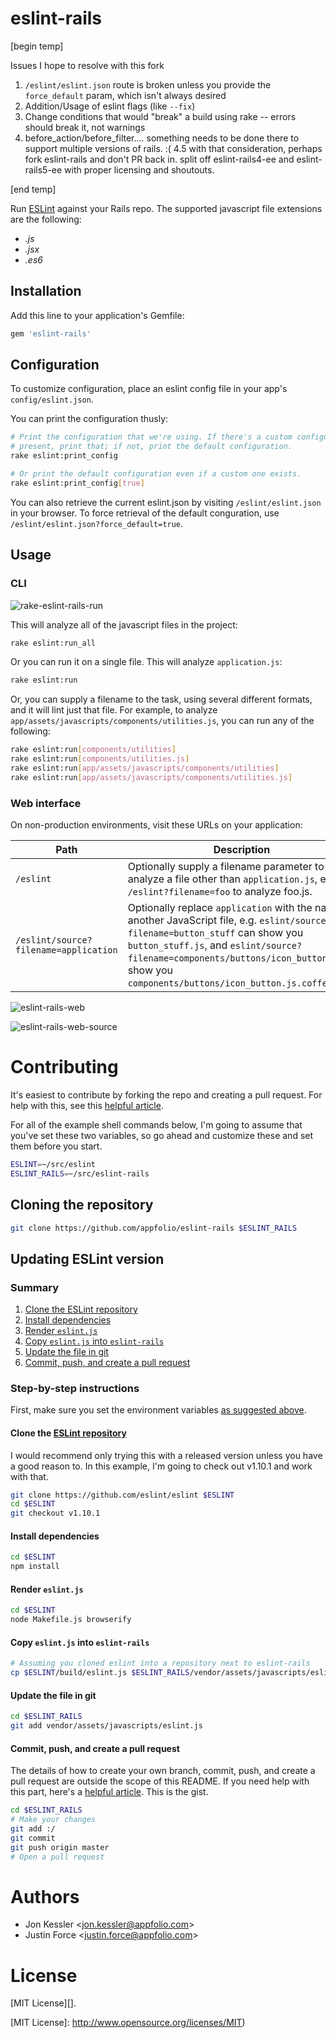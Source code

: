 # eslint-rails

[begin temp]

Issues I hope to resolve with this fork

1. `/eslint/eslint.json` route is broken unless you provide the `force_default` param, which isn't always desired
2. Addition/Usage of eslint flags (like `--fix`)
3. Change conditions that would "break" a build using rake -- errors should break it, not warnings
4. before_action/before_filter.... something needs to be done there to support multiple versions of rails. :( 
4.5 with that consideration, perhaps fork eslint-rails and don't PR back in. split off eslint-rails4-ee and eslint-rails5-ee with proper licensing and shoutouts.

[end temp]

Run [ESLint][] against your Rails repo. The supported javascript file extensions are the following:

- _.js_
- _.jsx_
- _.es6_

## Installation

Add this line to your application's Gemfile:

```ruby
gem 'eslint-rails'
```

## Configuration

To customize configuration, place an eslint config file in your app's
`config/eslint.json`.

You can print the configuration thusly:

```sh
# Print the configuration that we're using. If there's a custom configuration
# present, print that; if not, print the default configuration.
rake eslint:print_config

# Or print the default configuration even if a custom one exists.
rake eslint:print_config[true]
```

You can also retrieve the current eslint.json by visiting `/eslint/eslint.json`
in your browser. To force retrieval of the default conguration, use
`/eslint/eslint.json?force_default=true`.

## Usage

### CLI

![rake-eslint-rails-run][]

This will analyze all of the javascript files in the project:

```sh
rake eslint:run_all
```

Or you can run it on a single file. This will analyze `application.js`:

```sh
rake eslint:run
```

Or, you can supply a filename to the task, using several different formats, and it will lint just that file. For example, to analyze `app/assets/javascripts/components/utilities.js`, you can run any of the following:

```sh
rake eslint:run[components/utilities]
rake eslint:run[components/utilities.js]
rake eslint:run[app/assets/javascripts/components/utilities]
rake eslint:run[app/assets/javascripts/components/utilities.js]
```

### Web interface

On non-production environments, visit these URLs on your application:

Path                                  | Description
------------------------------------- | -------------------------------------------------
`/eslint`                             | Optionally supply a filename parameter to analyze a file other than `application.js`, e.g.  `/eslint?filename=foo` to analyze foo.js.
`/eslint/source?filename=application` | Optionally replace `application` with the name of another JavaScript file, e.g.  `eslint/source?filename=button_stuff` can show you `button_stuff.js`, and `eslint/source?filename=components/buttons/icon_button` can show you `components/buttons/icon_button.js.coffee.erb`.

![eslint-rails-web][]

![eslint-rails-web-source][]

# Contributing

It's easiest to contribute by forking the repo and creating a pull request. For
help with this, see this [helpful article][fork a repo].

For all of the example shell commands below, I'm going to assume that you've set
these two variables, so go ahead and customize these and set them before you
start.

```sh
ESLINT=~/src/eslint
ESLINT_RAILS=~/src/eslint-rails
```

## Cloning the repository

```sh
git clone https://github.com/appfolio/eslint-rails $ESLINT_RAILS
```

## Updating ESLint version

### Summary

1. [Clone the ESLint repository](#clone-the-eslint-repository)
2. [Install dependencies](#install-dependencies)
3. [Render `eslint.js`](#render-eslintjs)
4. [Copy `eslint.js` into `eslint-rails`](#copy-eslintjs-into-eslint-rails)
5. [Update the file in git](#update-the-file-in-git)
6. [Commit, push, and create a pull request](#commit-push-and-create-a-pull-request)

### Step-by-step instructions

First, make sure you set the environment variables [as suggested above](#contributing).

#### Clone the [ESLint repository][]

I would recommend only trying this with a released version unless you have a
good reason to. In this example, I'm going to check out v1.10.1 and work with
that.

```sh
git clone https://github.com/eslint/eslint $ESLINT
cd $ESLINT
git checkout v1.10.1
```

#### Install dependencies

```sh
cd $ESLINT
npm install
```

#### Render `eslint.js`

```sh
cd $ESLINT
node Makefile.js browserify
```

#### Copy `eslint.js` into `eslint-rails`

```sh
# Assuming you cloned eslint into a repository next to eslint-rails
cp $ESLINT/build/eslint.js $ESLINT_RAILS/vendor/assets/javascripts/eslint.js
```

#### Update the file in git

```sh
cd $ESLINT_RAILS
git add vendor/assets/javascripts/eslint.js
```

#### Commit, push, and create a pull request

The details of how to create your own branch, commit, push, and create a pull
request are outside the scope of this README. If you need help with this part,
here's a [helpful article][fork a repo]. This is the gist.

```sh
cd $ESLINT_RAILS
# Make your changes
git add :/
git commit
git push origin master
# Open a pull request
```

# Authors

- Jon Kessler &lt;[jon.kessler@appfolio.com][]&gt;
- Justin Force &lt;[justin.force@appfolio.com][]&gt;

# License

[MIT License][].

[ESLint]: http://eslint.org/
[fork a repo]: https://help.github.com/articles/fork-a-repo/
[ESLint repository]: https://github.com/eslint/eslint
[justin.force@appfolio.com]: mailto:justin.force@appfolio.com
[jon.kessler@appfolio.com]: mailto:jon.kessler@appfolio.com
[MIT License]: http://www.opensource.org/licenses/MIT)

[rake-eslint-rails-run]: https://cloud.githubusercontent.com/assets/324632/6672146/9d1f278e-cbc7-11e4-9f56-5a4511d35921.png
[eslint-rails-web-source]: https://cloud.githubusercontent.com/assets/324632/6671965/33d6819c-cbc6-11e4-9a64-30be84f20b96.png
[eslint-rails-web]: https://cloud.githubusercontent.com/assets/324632/6671966/33d8cc86-cbc6-11e4-904d-3379907c429d.png
